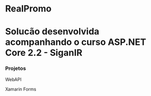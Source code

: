 # RealPromo

<h1>Solucão desenvolvida acompanhando o curso ASP.NET Core 2.2 - SiganIR </h1>

<h3>Projetos</h3>

<p>WebAPI</p>
<p>Xamarin Forms</p>
